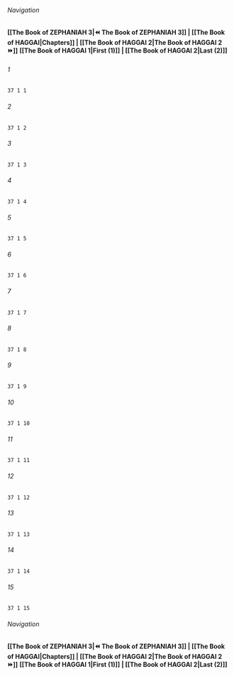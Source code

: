 
###### Navigation
**[[The Book of ZEPHANIAH 3|⏪ The Book of ZEPHANIAH 3]] | [[The Book of HAGGAI|Chapters]] | [[The Book of HAGGAI 2|The Book of HAGGAI 2 ⏩]]**
**[[The Book of HAGGAI 1|First (1)]] | [[The Book of HAGGAI 2|Last (2)]]**

###### 1
``` verse
37 1 1 
```
###### 2
``` verse
37 1 2 
```
###### 3
``` verse
37 1 3 
```
###### 4
``` verse
37 1 4 
```
###### 5
``` verse
37 1 5 
```
###### 6
``` verse
37 1 6 
```
###### 7
``` verse
37 1 7 
```
###### 8
``` verse
37 1 8 
```
###### 9
``` verse
37 1 9 
```
###### 10
``` verse
37 1 10 
```
###### 11
``` verse
37 1 11 
```
###### 12
``` verse
37 1 12 
```
###### 13
``` verse
37 1 13 
```
###### 14
``` verse
37 1 14 
```
###### 15
``` verse
37 1 15 
```

###### Navigation
**[[The Book of ZEPHANIAH 3|⏪ The Book of ZEPHANIAH 3]] | [[The Book of HAGGAI|Chapters]] | [[The Book of HAGGAI 2|The Book of HAGGAI 2 ⏩]]**
**[[The Book of HAGGAI 1|First (1)]] | [[The Book of HAGGAI 2|Last (2)]]**

